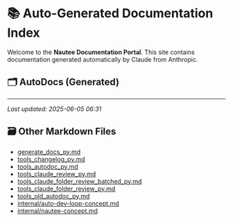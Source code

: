 # 📚 Auto-Generated Documentation Index

Welcome to the **Nautee Documentation Portal**. This site contains documentation generated automatically by Claude from Anthropic.

## 🗂️ AutoDocs (Generated)


---

_Last updated: 2025-06-05 06:31_

## 🗃️ Other Markdown Files

- [generate_docs_py.md](generate_docs_py.md)
- [tools_changelog_py.md](tools_changelog_py.md)
- [tools_autodoc_py.md](tools_autodoc_py.md)
- [tools_claude_review_py.md](tools_claude_review_py.md)
- [tools_claude_folder_review_batched_py.md](tools_claude_folder_review_batched_py.md)
- [tools_claude_folder_review_py.md](tools_claude_folder_review_py.md)
- [tools_old_autodoc_py.md](tools_old_autodoc_py.md)
- [internal/auto-dev-loop-concept.md](internal/auto-dev-loop-concept.md)
- [internal/nautee-concept.md](internal/nautee-concept.md)
